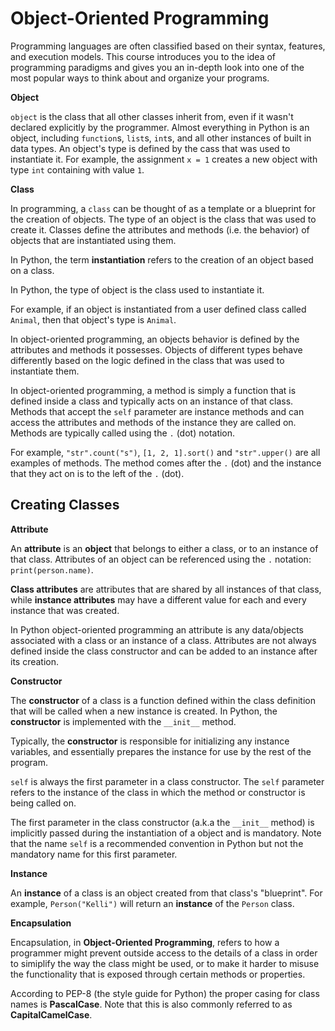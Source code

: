 # Object-Oriented Programming

Programming languages are often classified based on their syntax, features, and execution models. This course introduces you to the idea of programming paradigms and gives you an in-depth look into one of the most popular ways to think about and organize your programs.

**Object** 

`object` is the class that all other classes inherit from, even if it wasn't declared explicitly by the programmer. Almost everything in Python is an object, including `function`s, `list`s, `int`s, and all other instances of built in data types. An object's type is defined by the cass that was used to instantiate it. For example, the assignment `x = 1` creates a new object with type `int` containing with value `1`.

**Class**

In programming, a `class` can be thought of as a template or a blueprint for the creation of objects. The type of an object is the class that was used to create it. Classes define the attributes and methods (i.e. the behavior) of objects that are instantiated using them.

In Python, the term **instantiation** refers to the creation of an object based on a class.

In Python, the type of object is the class used to instantiate it.

For example, if an object is instantiated from a user defined class called `Animal`, then that object's type is `Animal`.

In object-oriented programming, an objects behavior is defined by the attributes and methods it possesses. Objects of different types behave differently based on the logic defined in the class that was used to instantiate them.

In object-oriented programming, a method is simply a function that is defined inside a class and typically acts on an instance of that class. Methods that accept the `self` parameter are instance methods and can access the attributes and methods of the instance they are called on. Methods are typically called using the `.` (dot) notation.

For example, `"str".count("s")`, `[1, 2, 1].sort()` and `"str".upper()` are all examples of methods. The method comes after the `.` (dot) and the instance that they act on is to the left of the `.` (dot).

## Creating Classes

**Attribute**

An **attribute** is an **object** that belongs to either a class, or to an instance of that class. Attributes of an object can be referenced using the `.` notation: `print(person.name)`.

**Class attributes** are attributes that are shared by all instances of that class, while **instance attributes** may have a different value for each and every instance that was created.

In Python object-oriented programming an attribute is any data/objects associated with a class or an instance of a class. Attributes are not always defined inside the class constructor and can be added to an instance after its creation.

**Constructor**

The **constructor** of a class is a function defined within the class definition that will be called when a new instance is created. In Python, the **constructor** is implemented with the `__init__` method.

Typically, the **constructor** is responsible for initializing any instance variables, and essentially prepares the instance for use by the rest of the program.

`self` is always the first parameter in a class constructor. The `self` parameter refers to the instance of the class in which the method or constructor is being called on.

The first parameter in the class constructor (a.k.a the `__init__` method) is implicitly passed during the instantiation of a object and is mandatory. Note that the name `self` is a recommended convention in Python but not the mandatory name for this first parameter.

**Instance**

An **instance** of a class is an object created from that class's "blueprint". For example, `Person("Kelli")` will return an **instance** of the `Person` class.

**Encapsulation**

Encapsulation, in **Object-Oriented Programming**, refers to how a programmer might prevent outside access to the details of a class in order to simiplify the way the class might be used, or to make it harder to misuse the functionality that is exposed through certain methods or properties.

According to PEP-8 (the style guide for Python) the proper casing for class names is **PascalCase**. Note that this is also commonly referred to as **CapitalCamelCase**.